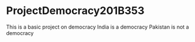 # ProjectDemocracy201B353
This is a basic project on democracy
India is a democracy
Pakistan is not a democracy
